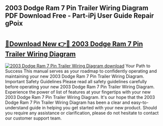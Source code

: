 ## 2003 Dodge Ram 7 Pin Trailer Wiring Diagram PDF Download Free - Part-iPj User Guide Repair gPoix

# <h2><a href="http://dfmtlu0.blite.top/?on=2003+Dodge+Ram+7+Pin+Trailer+Wiring+Diagram">🔗Download New 👉🔴 2003 Dodge Ram 7 Pin Trailer Wiring Diagram</a></h2>

[![2003 Dodge Ram 7 Pin Trailer Wiring Diagram download](https://i.imgur.com/lujVjoI.png)](http://dfmtlu0.blite.top/?on=2003+Dodge+Ram+7+Pin+Trailer+Wiring+Diagram)
Your Path to Success This manual serves as your roadmap to confidently operating and maintaining your new 2003 Dodge Ram 7 Pin Trailer Wiring Diagram. Important Safety Guidelines Please read all safety guidelines carefully before operating your new 2003 Dodge Ram 7 Pin Trailer Wiring Diagram. Experience the power of list of features at your fingertips with your new 2003 Dodge Ram 7 Pin Trailer Wiring Diagram. It's our hope that the 2003 Dodge Ram 7 Pin Trailer Wiring Diagram has been a clear and easy-to-understand guide in helping you get started with your new product. Should you require any assistance or clarification, please do not hesitate to contact our customer support team.
